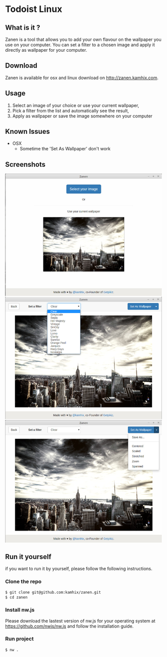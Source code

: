 # Todoist Linux

## What is it ?

Zanen is a tool that allows you to add your own flavour on the wallpaper you use on your computer.
You can set a filter to a chosen image and apply it directly as wallpaper for your computer.

## Download

Zanen is available for osx and linux download on http://zanen.kamhix.com.

## Usage

1. Select an image of your choice or use your current wallpaper,
2. Pick a filter from the list and automatically see the result,
3. Apply as wallpaper or save the image somewhere on your computer

## Known Issues

* OSX
  - Sometime the 'Set As Wallpaper' don't work


## Screenshots

![Choose your image](https://raw.githubusercontent.com/kamhix/zanen/master/assets/zanen-1.jpeg)
![Select a filter](https://raw.githubusercontent.com/kamhix/zanen/master/assets/zanen-2.jpeg)
![Set as wallpaper](https://raw.githubusercontent.com/kamhix/zanen/master/assets/zanen-3.jpeg)

## Run it yourself

if you want to run it by yourself, please follow the following instructions.

### Clone the repo

    $ git clone git@github.com:kamhix/zanen.git
    $ cd zanen

### Install nw.js

Please download the lastest version of nw.js for your operating system at https://github.com/nwjs/nw.js
and follow the installation guide.

### Run project

    $ nw .
